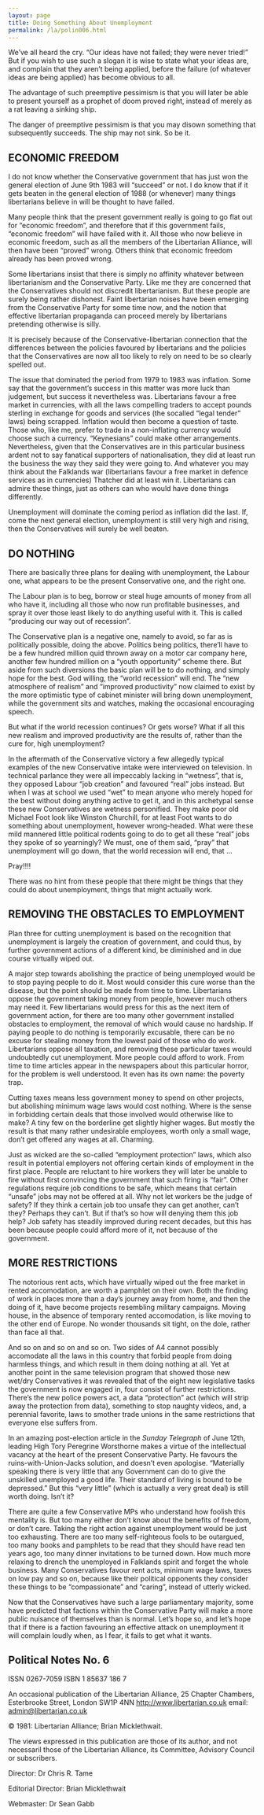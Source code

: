 ```yaml
---
layout: page
title: Doing Something About Unemployment
permalink: /la/polin006.html
---
```


We’ve all heard the cry. “Our ideas have not failed; they
were never tried!” But if you wish to use such a slogan it is
wise to state what your ideas are, and complain that they
aren’t being applied, before the failure (of whatever ideas
are being applied) has become obvious to all.

The advantage of such preemptive pessimism is that you
will later be able to present yourself as a prophet of doom
proved right, instead of merely as a rat leaving a sinking
ship.

The danger of preemptive pessimism is that you may
disown something that subsequently succeeds. The ship
may not sink. So be it.

## ECONOMIC FREEDOM

I do not know whether the Conservative government that
has just won the general election of June 9th 1983 will
“succeed” or not. I do know that if it gets beaten in the
general election of 1988 (or whenever) many things libertarians believe in will be thought to have failed.

Many people think that the present government really is
going to go flat out for “economic freedom”, and therefore
that if this government fails, “economic freedom” will have
failed with it. All those who now believe in economic freedom, such as all the members of the Libertarian Alliance,
will then have been “proved” wrong. Others think that
economic freedom already has been proved wrong.

Some libertarians insist that there is simply no affinity whatever between libertarianism and the Conservative Party.
Like me they are concerned that the Conservatives should
not discredit libertarianism. But these people are surely
being rather dishonest. Faint libertarian noises have been
emerging from the Conservative Party for some time now,
and the notion that effective libertarian propaganda can proceed merely by libertarians pretending otherwise is silly.

It is precisely because of the Conservative-libertarian connection that the differences between the policies favoured
by libertarians and the policies that the Conservatives are
now all too likely to rely on need to be so clearly spelled
out.

The issue that dominated the period from 1979 to 1983 was
inflation. Some say that the government’s success in this
matter was more luck than judgement, but success it
nevertheless was. Libertarians favour a free market in
currencies, with all the laws compelling traders to accept
pounds sterling in exchange for goods and services (the socalled “legal tender” laws) being scrapped. Inflation would
then become a question of taste. Those who, like me, prefer
to trade in a non-inflating currency would choose such a
currency. “Keynesians” could make other arrangements.
Nevertheless, given that the Conservatives are in this
particular business ardent not to say fanatical supporters of
nationalisation, they did at least run the business the way
they said they were going to. And whatever you may think
about the Falklands war (libertarians favour a free market in
defence services as in currencies) Thatcher did at least win
it. Libertarians can admire these things, just as others can
who would have done things differently.

Unemployment will dominate the coming period as inflation
did the last. If, come the next general election, unemployment is still very high and rising, then the Conservatives
will surely be well beaten.

## DO NOTHING

There are basically three plans for dealing with unemployment, the Labour one, what appears to be the present Conservative one, and the right one.

The Labour plan is to beg, borrow or steal huge amounts of
money from all who have it, including all those who now
run profitable businesses, and spray it over those least likely
to do anything useful with it. This is called “producing our
way out of recession”.

The Conservative plan is a negative one, namely to avoid,
so far as is politically possible, doing the above. Politics
being politics, there’ll have to be a few hundred million
quid thrown away on a motor car company here, another
few hundred million on a “youth opportunity” scheme there.
But aside from such diversions the basic plan will be to do
nothing, and simply hope for the best. God willing, the
“world recession” will end. The “new atmosphere of realism” and “improved productivity” now claimed to exist by
the more optimistic type of cabinet minister will bring down
unemployment, while the government sits and watches,
making the occasional encouraging speech.

But what if the world recession continues? Or gets worse?
What if all this new realism and improved productivity are
the results of, rather than the cure for, high unemployment?

In the aftermath of the Conservative victory a few allegedly
typical examples of the new Conservative intake were interviewed on television. In technical parlance they were all
impeccably lacking in “wetness”, that is, they opposed Labour “job creation” and favoured “real” jobs instead. But
when I was at school we used “wet” to mean anyone who
merely hoped for the best without doing anything active to
get it, and in this archetypal sense these new Conservatives
are wetness personified. They make poor old Michael Foot
look like Winston Churchill, for at least Foot wants to do
something about unemployment, however wrong-headed.
What were these mild mannered little political rodents going
to do to get all these “real” jobs they spoke of so yearningly? We must, one of them said, “pray” that unemployment will go down, that the world recession will end, that ...

Pray!!!!

There was no hint from these people that there might be
things that they could do about unemployment, things that
might actually work.

## REMOVING THE OBSTACLES TO EMPLOYMENT

Plan three for cutting unemployment is based on the recognition that unemployment is largely the creation of government, and could thus, by further government actions of a
different kind, be diminished and in due course virtually
wiped out.

A major step towards abolishing the practice of being unemployed would be to stop paying people to do it. Most
would consider this cure worse than the disease, but the
point should be made from time to time. Libertarians oppose the government taking money from people, however
much others may need it. Few libertarians would press for
this as the next item of government action, for there are too
many other government installed obstacles to employment,
the removal of which would cause no hardship. If paying
people to do nothing is temporarily excusable, there can be
no excuse for stealing money from the lowest paid of those
who do work. Libertarians oppose all taxation, and removing these particular taxes would undoubtedly cut unemployment. More people could afford to work. From time to
time articles appear in the newspapers about this particular
horror, for the problem is well understood. It even has its
own name: the poverty trap.

Cutting taxes means less government money to spend on
other projects, but abolishing minimum wage laws would
cost nothing. Where is the sense in forbidding certain deals
that those involved would otherwise like to make? A tiny
few on the borderline get slightly higher wages. But mostly
the result is that many rather undesirable employees, worth
only a small wage, don’t get offered any wages at all.
Charming.

Just as wicked are the so-called “employment protection”
laws, which also result in potential employers not offering
certain kinds of employment in the first place. People are
reluctant to hire workers they will later be unable to fire
without first convincing the government that such firing is
“fair”. Other regulations require job conditions to be safe,
which means that certain “unsafe” jobs may not be offered
at all. Why not let workers be the judge of safety? If they
think a certain job too unsafe they can get another, can’t
they? Perhaps they can’t. But if that’s so how will denying
them this job help? Job safety has steadily improved during
recent decades, but this has been because people could afford more of it, not because of the government.

## MORE RESTRICTIONS

The notorious rent acts, which have virtually wiped out the
free market in rented accomodation, are worth a pamphlet
on their own. Both the finding of work in places more than
a day’s journey away from home, and then the doing of it,
have become projects resembling military campaigns. Moving house, in the absence of temporary rented accomodation, is like moving to the other end of Europe. No wonder
thousands sit tight, on the dole, rather than face all that.

And so on and so on and so on. Two sides of A4 cannot
possibly accomodate all the laws in this country that forbid
people from doing harmless things, and which result in
them doing nothing at all. Yet at another point in the same
television program that showed those new wet/dry Conservatives it was revealed that of the eight new legislative tasks
the government is now engaged in, four consist of further
restrictions. There’s the new police powers act, a data “protection” act (which will strip away the protection from
data), something to stop naughty videos, and, a perennial
favorite, laws to smother trade unions in the same restrictions that everyone else suffers from.

In an amazing post-election article in the *Sunday Telegraph*
of June 12th, leading High Tory Peregrine Worsthorne
makes a virtue of the intellectual vacancy at the heart of the
present Conservative Party. He favours the ruins-with-Union-Jacks solution, and doesn’t even apologise. “Materially speaking there is very little that any Government can do
to give the unskilled unemployed a good life. Their standard of living is bound to be depressed.” But this “very
little” (which is actually a very great deal) is still worth
doing. Isn’t it?

There are quite a few Conservative MPs who understand
how foolish this mentality is. But too many either don’t
know about the benefits of freedom, or don’t care. Taking
the right action against unemployment would be just too exhausting. There are too many self-righteous fools to be outargued, too many books and pamphlets to be read that they
should have read ten years ago, too many dinner invitations
to be turned down. How much more relaxing to drench the
unemployed in Falklands spirit and forget the whole business. Many Conservatives favour rent acts, minimum wage
laws, taxes on low pay and so on, because like their political opponents they consider these things to be “compassionate” and “caring”, instead of utterly wicked.

Now that the Conservatives have such a large parliamentary
majority, some have predicted that factions within the Conservative Party will make a more public nuisance of themselves than is normal. Let’s hope so, and let’s hope that if
there is a faction favouring an effective attack on unemployment it will complain loudly when, as I fear, it fails to get
what it wants.

## Political Notes No. 6

ISSN 0267-7059 ISBN 1 85637 186 7

An occasional publication of the Libertarian Alliance,
25 Chapter Chambers, Esterbrooke Street, London SW1P 4NN
http://www.libertarian.co.uk email: admin@libertarian.co.uk

© 1981: Libertarian Alliance; Brian Micklethwait.

The views expressed in this publication are those of its author, and
not necessaril those of the Libertarian Alliance, its Committee,
Advisory Council or subscribers.

Director: Dr Chris R. Tame

Editorial Director: Brian Micklethwait

Webmaster: Dr Sean Gabb
